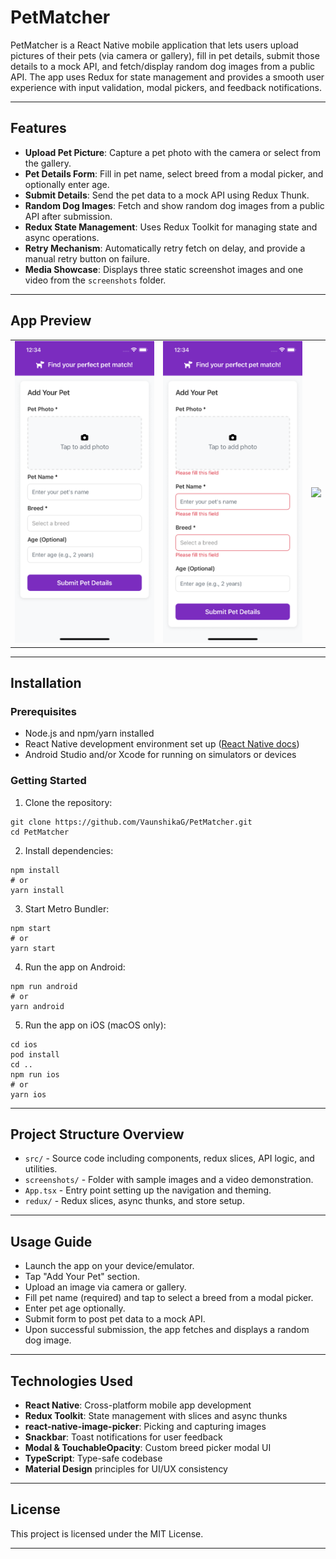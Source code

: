 # PetMatcher

PetMatcher is a React Native mobile application that lets users upload pictures of their pets (via camera or gallery), fill in pet details, submit those details to a mock API, and fetch/display random dog images from a public API. The app uses Redux for state management and provides a smooth user experience with input validation, modal pickers, and feedback notifications.

---

## Features

- **Upload Pet Picture**: Capture a pet photo with the camera or select from the gallery.
- **Pet Details Form**: Fill in pet name, select breed from a modal picker, and optionally enter age.
- **Submit Details**: Send the pet data to a mock API using Redux Thunk.
- **Random Dog Images**: Fetch and show random dog images from a public API after submission.
- **Redux State Management**: Uses Redux Toolkit for managing state and async operations.
- **Retry Mechanism**: Automatically retry fetch on delay, and provide a manual retry button on failure.
- **Media Showcase**: Displays three static screenshot images and one video from the `screenshots` folder.

---

## App Preview

<table>
  <tr>
    <td><img src="./screenshots/img1.png" width="250" /></td>
    <td><img src="./screenshots/img2.png" width="250" /></td>
    <td><img src="./screenshots/app.gif" width="250" /></td>
  </tr>
</table>

---

## Installation

### Prerequisites

- Node.js and npm/yarn installed
- React Native development environment set up ([React Native docs](https://reactnative.dev/docs/environment-setup))
- Android Studio and/or Xcode for running on simulators or devices

### Getting Started

1. Clone the repository:

```
git clone https://github.com/VaunshikaG/PetMatcher.git
cd PetMatcher
```

2. Install dependencies:

```
npm install
# or
yarn install
```

3. Start Metro Bundler:

```
npm start
# or
yarn start
```

4. Run the app on Android:

```
npm run android
# or
yarn android
```

5. Run the app on iOS (macOS only):

```
cd ios
pod install
cd ..
npm run ios
# or
yarn ios
```

---

## Project Structure Overview

- `src/` - Source code including components, redux slices, API logic, and utilities.
- `screenshots/` - Folder with sample images and a video demonstration.
- `App.tsx` - Entry point setting up the navigation and theming.
- `redux/` - Redux slices, async thunks, and store setup.

---

## Usage Guide

- Launch the app on your device/emulator.
- Tap "Add Your Pet" section.
- Upload an image via camera or gallery.
- Fill pet name (required) and tap to select a breed from a modal picker.
- Enter pet age optionally.
- Submit form to post pet data to a mock API.
- Upon successful submission, the app fetches and displays a random dog image.

---

## Technologies Used

- **React Native**: Cross-platform mobile app development
- **Redux Toolkit**: State management with slices and async thunks
- **react-native-image-picker**: Picking and capturing images
- **Snackbar**: Toast notifications for user feedback
- **Modal & TouchableOpacity**: Custom breed picker modal UI
- **TypeScript**: Type-safe codebase
- **Material Design** principles for UI/UX consistency

---

## License

This project is licensed under the MIT License.

---
